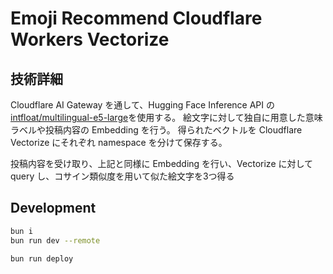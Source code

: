 # Emoji Recommend Cloudflare Workers Vectorize

## 技術詳細

Cloudflare AI Gateway を通して、Hugging Face Inference API の[intfloat/multilingual-e5-large](https://huggingface.co/intfloat/multilingual-e5-large)を使用する。
絵文字に対して独自に用意した意味ラベルや投稿内容の Embedding を行う。
得られたベクトルを Cloudflare Vectorize にそれぞれ namespace を分けて保存する。

投稿内容を受け取り、上記と同様に Embedding を行い、Vectorize に対して query し、コサイン類似度を用いて似た絵文字を3つ得る

## Development

``` bash
bun i
bun run dev --remote
```

``` bash
bun run deploy
```
